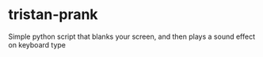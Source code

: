# tristan-prank

Simple python script that blanks your screen, and then plays a sound effect on keyboard type
